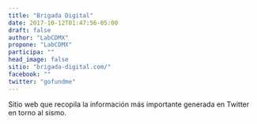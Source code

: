 ```yaml
---
title: "Brigada Digital"
date: 2017-10-12T01:47:56-05:00
draft: false
author: "LabCDMX"
propone: "LabCDMX"
participa: ""
head_image: false
sitio: "brigada-digital.com/"
facebook: ""
twitter: "gofundme"
---
```

Sitio web que recopila la información más importante generada en Twitter en torno al sismo.
